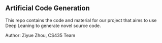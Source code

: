 ## Artificial Code Generation
This repo contains the code and material for our project that aims to use Deep Leaning to generate novel source code.

Author: Ziyue Zhou, CS435 Team
